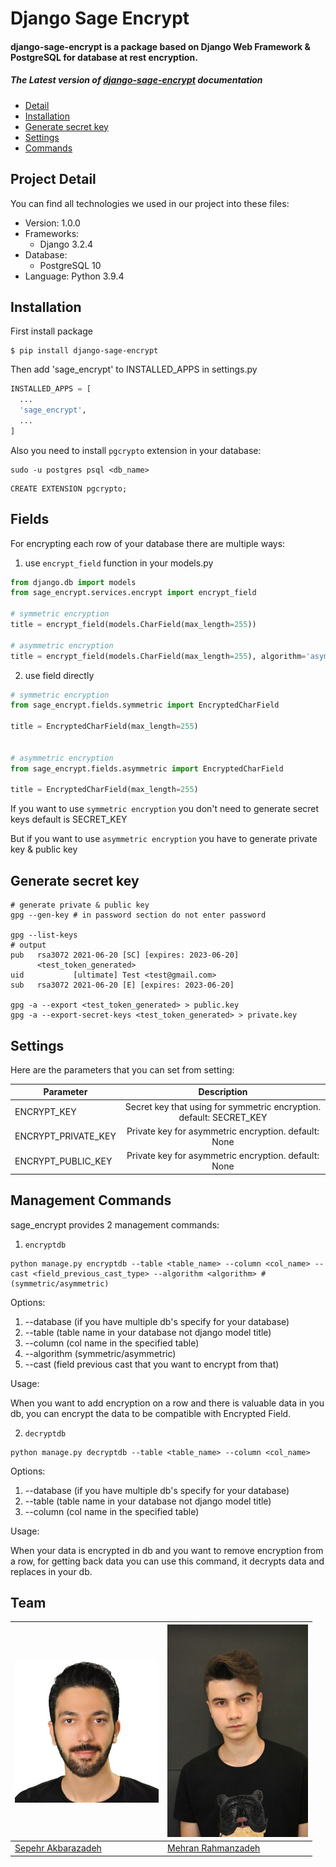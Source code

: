 # Django Sage Encrypt
#### django-sage-encrypt is a package based on Django Web Framework & PostgreSQL for database at rest encryption.

##### The Latest version of [django-sage-encrypt](https://django-sage-encrypt.readthedocs.io/) documentation

- [Detail](#project-detail)
- [Installation](#installation)
- [Generate secret key](#generate-secret-key)
- [Settings](#settings)
- [Commands](#management-commands)

## Project Detail

You can find all technologies we used in our project into these files:
* Version: 1.0.0
* Frameworks: 
  - Django 3.2.4
* Database:
  - PostgreSQL 10
* Language: Python 3.9.4

## Installation
First install package
```shell
$ pip install django-sage-encrypt
```
Then add 'sage_encrypt' to INSTALLED_APPS in settings.py
```python
INSTALLED_APPS = [
  ...
  'sage_encrypt',
  ...
]
```

Also you need to install `pgcrypto` extension in your database:
```shell
sudo -u postgres psql <db_name>
```
```postgresql
CREATE EXTENSION pgcrypto;
```

## Fields
For encrypting each row of your database there are multiple ways:

1. use `encrypt_field` function in your models.py

```python
from django.db import models
from sage_encrypt.services.encrypt import encrypt_field

# symmetric encryption
title = encrypt_field(models.CharField(max_length=255))

# asymmetric encryption
title = encrypt_field(models.CharField(max_length=255), algorithm='asymmetric')
```

2. use field directly

```python
# symmetric encryption
from sage_encrypt.fields.symmetric import EncryptedCharField

title = EncryptedCharField(max_length=255)


# asymmetric encryption
from sage_encrypt.fields.asymmetric import EncryptedCharField

title = EncryptedCharField(max_length=255)
```

If you want to use `symmetric encryption` you don't need to generate secret keys default is SECRET_KEY

But if you want to use `asymmetric encryption` you have to generate private key & public key

## Generate secret key

```shell
# generate private & public key
gpg --gen-key # in password section do not enter password

gpg --list-keys
# output
pub   rsa3072 2021-06-20 [SC] [expires: 2023-06-20]
      <test_token_generated>
uid           [ultimate] Test <test@gmail.com>
sub   rsa3072 2021-06-20 [E] [expires: 2023-06-20]

gpg -a --export <test_token_generated> > public.key
gpg -a --export-secret-keys <test_token_generated> > private.key
```

## Settings

Here are the parameters that you can set from setting:

| Parameter                     | Description                                                                      |
| ----------------------------- |:--------------------------------------------------------------------------------:|
| ENCRYPT_KEY                   | Secret key that using for symmetric encryption. default: SECRET_KEY              |
| ENCRYPT_PRIVATE_KEY           | Private key for asymmetric encryption. default: None                             |
| ENCRYPT_PUBLIC_KEY            | Private key for asymmetric encryption. default: None                             |

## Management Commands

sage_encrypt provides 2 management commands:

1. `encryptdb`

```shell
python manage.py encryptdb --table <table_name> --column <col_name> --cast <field_previous_cast_type> --algorithm <algorithm> #(symmetric/asymmetric) 
```

Options:

 1. --database (if you have multiple db's specify for your database)
 2. --table (table name in your database not django model title)
 3. --column (col name in the specified table)
 4. --algorithm (symmetric/asymmetric)
 5. --cast (field previous cast that you want to encrypt from that)

Usage:

 When you want to add encryption on a row and there is valuable data in you db, you can encrypt the data to be compatible with Encrypted Field.

2. `decryptdb`

```shell
python manage.py decryptdb --table <table_name> --column <col_name>
```

Options:

 1. --database (if you have multiple db's specify for your database)
 2. --table (table name in your database not django model title)
 3. --column (col name in the specified table)

Usage:

 When your data is encrypted in db and you want to remove encryption from a row, for getting back data you can use this command, it decrypts data and replaces in your db.

## Team
| [<img src="https://github.com/sageteam-org/django-sage-painless/blob/develop/docs/images/sepehr.jpeg?raw=true" width="230px" height="230px">](https://github.com/sepehr-akbarzadeh) | [<img src="https://github.com/sageteam-org/django-sage-painless/blob/develop/docs/images/mehran.png?raw=true" width="225px" height="340px">](https://github.com/mrhnz) |
| ---------------------------------------------------------------------------------------------------------------------------------------------------------------------- | ---------------------------------------------------------------------------------------------------------------------------------------------------- |
| [Sepehr Akbarazadeh](https://github.com/sepehr-akbarzadeh)                                                                                                             | [Mehran Rahmanzadeh](https://github.com/mrhnz)  


